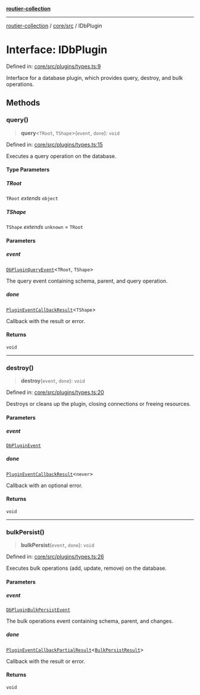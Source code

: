 [**routier-collection**](../../../README.md)

***

[routier-collection](../../../README.md) / [core/src](../README.md) / IDbPlugin

# Interface: IDbPlugin

Defined in: [core/src/plugins/types.ts:9](https://github.com/Agrejus/routier/blob/ae307d61bf9883ec014a438be7cbd96d2060d092/core/src/plugins/types.ts#L9)

Interface for a database plugin, which provides query, destroy, and bulk operations.

## Methods

### query()

> **query**\<`TRoot`, `TShape`\>(`event`, `done`): `void`

Defined in: [core/src/plugins/types.ts:15](https://github.com/Agrejus/routier/blob/ae307d61bf9883ec014a438be7cbd96d2060d092/core/src/plugins/types.ts#L15)

Executes a query operation on the database.

#### Type Parameters

##### TRoot

`TRoot` *extends* `object`

##### TShape

`TShape` *extends* `unknown` = `TRoot`

#### Parameters

##### event

[`DbPluginQueryEvent`](../type-aliases/DbPluginQueryEvent.md)\<`TRoot`, `TShape`\>

The query event containing schema, parent, and query operation.

##### done

[`PluginEventCallbackResult`](../type-aliases/PluginEventCallbackResult.md)\<`TShape`\>

Callback with the result or error.

#### Returns

`void`

***

### destroy()

> **destroy**(`event`, `done`): `void`

Defined in: [core/src/plugins/types.ts:20](https://github.com/Agrejus/routier/blob/ae307d61bf9883ec014a438be7cbd96d2060d092/core/src/plugins/types.ts#L20)

Destroys or cleans up the plugin, closing connections or freeing resources.

#### Parameters

##### event

[`DbPluginEvent`](../type-aliases/DbPluginEvent.md)

##### done

[`PluginEventCallbackResult`](../type-aliases/PluginEventCallbackResult.md)\<`never`\>

Callback with an optional error.

#### Returns

`void`

***

### bulkPersist()

> **bulkPersist**(`event`, `done`): `void`

Defined in: [core/src/plugins/types.ts:26](https://github.com/Agrejus/routier/blob/ae307d61bf9883ec014a438be7cbd96d2060d092/core/src/plugins/types.ts#L26)

Executes bulk operations (add, update, remove) on the database.

#### Parameters

##### event

[`DbPluginBulkPersistEvent`](../type-aliases/DbPluginBulkPersistEvent.md)

The bulk operations event containing schema, parent, and changes.

##### done

[`PluginEventCallbackPartialResult`](../type-aliases/PluginEventCallbackPartialResult.md)\<[`BulkPersistResult`](../classes/BulkPersistResult.md)\>

Callback with the result or error.

#### Returns

`void`
